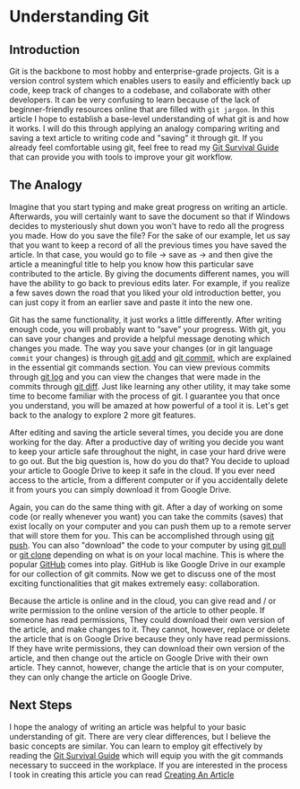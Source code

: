 # Understanding Git

## Introduction

Git is the backbone to most hobby and enterprise-grade projects. Git is a version control system which enables users to easily and efficiently back up code, keep track of changes to a codebase, and collaborate with other developers. It can be very confusing to learn because of the lack of beginner-friendly resources online that are filled with `git jargon`. In this article I hope to establish a base-level understanding of what git is and how it works. I will do this through applying an analogy comparing writing and saving a text article to writing code and "saving" it through git. If you already feel comfortable using git, feel free to read my [Git Survival Guide](./git-survival-guide.md) that can provide you with tools to improve your git workflow.

## The Analogy

Imagine that you start typing and make great progress on writing an article. Afterwards, you will certainly want to save the document so that if Windows decides to mysteriously shut down you won't have to redo all the progress you made. How do you save the file? For the sake of our example, let us say that you want to keep a record of all the previous times you have saved the article. In that case, you would go to file → save as → and then give the article a meaningful title to help you know how this particular save contributed to the article. By giving the documents different names, you will have the ability to go back to previous edits later. For example, if you realize a few saves down the road that you liked your old introduction better, you can just copy it from an earlier save and paste it into the new one.

Git has the same functionality, it just works a little differently. After writing enough code, you will probably want to “save” your progress. With git, you can save your changes and provide a helpful message denoting which changes you made. The way you save your changes (or in git language `commit` your changes) is through [git add](./git-survival-guide.md/#git-add) and [git commit](./git-survival-guide.md/#git-commit), which are explained in the essential git commands section. You can view previous commits through [git log](./git-survival-guide.md/git-log) and you can view the changes that were made in the commits through [git diff](./git-survival-guide.md/#git-diff). Just like learning any other utility, it may take some time to become familiar with the process of git. I guarantee you that once you understand, you will be amazed at how powerful of a tool it is. Let's get back to the analogy to explore 2 more git features.

After editing and saving the article several times, you decide you are done working for the day. After a productive day of writing you decide you want to keep your article safe throughout the night, in case your hard drive were to go out. But the big question is, how do you do that? You decide to upload your article to Google Drive to keep it safe in the cloud. If you ever need access to the article, from a different computer or if you accidentally delete it from yours you can simply download it from Google Drive.

Again, you can do the same thing with git. After a day of working on some code (or really whenever you want) you can take the commits (saves) that exist locally on your computer and you can push them up to a remote server that will store them for you. This can be accomplished through using [git push](./git-survival-guide.md/#git-push). You can also "download" the code to your computer by using [git pull](./git-survival-guide.md/#git-pull) or [git clone](./git-survival-guide.md/#git-clone) depending on what is on your local machine. This is where the popular [GitHub](https://github.com) comes into play. GitHub is like Google Drive in our example for our collection of git commits. Now we get to discuss one of the most exciting functionalities that git makes extremely easy: collaboration.

Because the article is online and in the cloud, you can give read and / or write permission to the online version of the article to other people. If someone has read permissions, They could download their own version of the article, and make changes to it. They cannot, however, replace or delete the article that is on Google Drive because they only have read permissions. If they have write permissions, they can download their own version of the article, and then change out the article on Google Drive with their own article. They cannot, however, change the article that is on your computer, they can only change the article on Google Drive.

## Next Steps

I hope the analogy of writing an article was helpful to your basic understanding of git. There are very clear differences, but I believe the basic concepts are similar. You can learn to employ git effectively by reading the [Git Survival Guide](./git-survival-guide.md/) which will equip you with the git commands necessary to succeed in the workplace. If you are interested in the process I took in creating this article you can read [Creating An Article](./creating-an-article.md)
